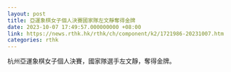 ```yaml
---
layout: post
title: 亞運象棋女子個人決賽國家隊左文靜奪得金牌
date: 2023-10-07 17:49:57.000000000 +08:00
link: https://news.rthk.hk/rthk/ch/component/k2/1721986-20231007.htm
categories: rthk
---
```


杭州亞運象棋女子個人決賽，國家隊選手左文靜，奪得金牌。
